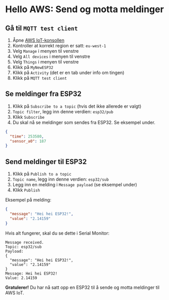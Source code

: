 # Hello AWS: Send og motta meldinger

## Gå til ```MQTT test client```
1. Åpne [AWS IoT-konsollen](https://eu-west-1.console.aws.amazon.com/iot/home?region=eu-west-1#/home) 
1. Kontroller at korrekt region er satt: ```eu-west-1```
1. Velg ```Manage``` i menyen til venstre
1. Velg ```All devices``` i menyen til venstre
1. Velg ```Things``` i menyen til venstre
1. Klikk på ```MyNewESP32```
1. Klikk på ```Activity``` (det er en tab under info om tingen)
1. Klikk på ```MQTT test client```

## Se meldinger fra ESP32
1. Klikk på ```Subscribe to a topic``` (hvis det ikke allerede er valgt)
1. ```Topic filter```, legg inn denne verdien: ```esp32/pub```
1. Klikk ```Subscribe```
1. Du skal nå se meldinger som sendes fra ESP32. Se eksempel under.

```json
{
  "time": 253580,
  "sensor_a0": 187
}
```

## Send meldinger til ESP32
1. Klikk på ```Publish to a topic``` 
1. ```Topic name```, legg inn denne verdien: ```esp32/sub```
1. Legg inn en melding i ```Message payload``` (se eksempel under)
1. Klikk ```Publish```

Eksempel på melding:
```json
{
  "message": "Hei hei ESP32!",
  "value": "2.14159"
}
```

Hvis alt fungerer, skal du se dette i Serial Monitor:
```
Message received.
Topic: esp32/sub
Payload:
{
  "message": "Hei hei ESP32!",
  "value": "2.14159"
}
Message: Hei hei ESP32!
Value: 2.14159
```

**Gratulerer!** Du har nå satt opp en ESP32 til å sende og motta meldinger til AWS IoT.
